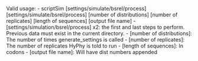 Valid usage:
        - scriptSim [settings/simulate/bsrel/process]
        [settings/simulate/bsrel/process] [number of distributions]
        [number of replicates] [length of sequences] [output file name]
                - [settings/simulation/bsrel/process] x2: the first and
                  last steps to perform. Previous data must exist in the
                  current directory.
                - [number of distributions]: The number of times generate_settings is called
                - [number of replicates]: The number of replicates HyPhy is told to run
                - [length of sequences]: In codons
                - [output file name]: Will have dist numbers appended
